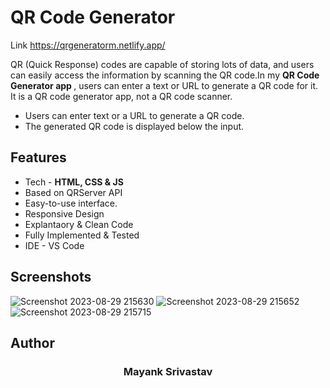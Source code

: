 
# QR Code Generator
Link https://qrgeneratorm.netlify.app/

QR (Quick Response) codes are capable of storing lots of data, and users can easily access the information by scanning the QR code.In my <strong>QR Code Generator app </strong>, users can enter a text or URL to generate a QR code for it. 
It is a QR code generator app, not a QR code scanner.
- Users can enter text or a URL to generate a QR code.
- The generated QR code is displayed below the input.

## Features

- Tech - <strong>HTML, CSS & JS</strong>
- Based on QRServer API
- Easy-to-use interface.
- Responsive Design
- Explantaory & Clean Code
- Fully Implemented & Tested
- IDE - VS Code



## Screenshots
![Screenshot 2023-08-29 215630](https://github.com/Sambhawii/QR-Code-Generator/assets/119286849/c935eb42-d01d-4dae-8153-1cfa5d08d527)
![Screenshot 2023-08-29 215652](https://github.com/Sambhawii/QR-Code-Generator/assets/119286849/16c2d69d-adbc-4a8b-ad9a-071c15e13bee)
![Screenshot 2023-08-29 215715](https://github.com/Sambhawii/QR-Code-Generator/assets/119286849/f79f9b6a-d711-4f18-b7b4-1e1dc6b36958)




## Author


<div align="center">
  <h3>Mayank Srivastav</h3>
</div>








